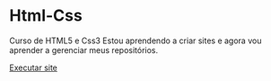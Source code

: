 # Html-Css
 Curso de HTML5 e Css3
Estou aprendendo a criar sites e agora vou aprender a gerenciar meus repositórios.

<a href='https://geserallan.github.io/Html-Css/exercícios/desafio10/android.html'>Executar site<a/>